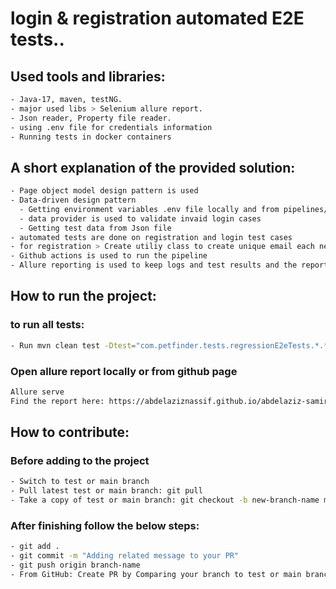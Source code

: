 # login & registration automated E2E tests..

## Used tools and libraries:
```bash
- Java-17, maven, testNG.
- major used libs > Selenium allure report.
- Json reader, Property file reader.
- using .env file for credentials information
- Running tests in docker containers
```

## A short explanation of the provided solution:
```bash
- Page object model design pattern is used
- Data-driven design pattern
  - Getting environment variables .env file locally and from pipelines/.env.prod file remotely
  - data provider is used to validate invaid login cases
  - Getting test data from Json file
- automated tests are done on registration and login test cases
- for registration > Create utiliy class to create unique email each new run
- Github actions is used to run the pipeline 
- Allure reporting is used to keep logs and test results and the report is automatically deployed on github pages after the pipeline https://abdelaziznassif.github.io/abdelaziz-samir-ca-challenge/
```

## How to run the project:
### to run all tests: 
```bash
- Run mvn clean test -Dtest="com.petfinder.tests.regressionE2eTests.*.**"
```
### Open allure report locally or from github page
```bash
Allure serve
Find the report here: https://abdelaziznassif.github.io/abdelaziz-samir-ca-challenge/
```

## How to contribute:
### Before adding to the project
```bash
- Switch to test or main branch
- Pull latest test or main branch: git pull
- Take a copy of test or main branch: git checkout -b new-branch-name main
```
### After finishing follow the below steps:
```bash
- git add .
- git commit -m "Adding related message to your PR"
- git push origin branch-name
- From GitHub: Create PR by Comparing your branch to test or main branch
```
